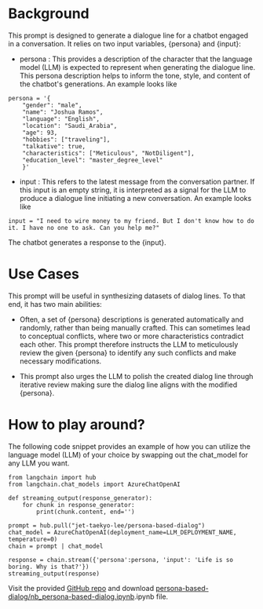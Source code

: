 # Background
This prompt is designed to generate a dialogue line for a chatbot engaged in a conversation. It relies on two input variables, {persona} and {input}:
 - persona : This provides a description of the character that the language model (LLM) is expected to represent when generating the dialogue line. This persona description helps to inform the tone, style, and content of the chatbot's generations. An example looks like
```
persona = '{
    "gender": "male", 
    "name": "Joshua Ramos", 
    "language": "English", 
    "location": "Saudi_Arabia", 
    "age": 93, 
    "hobbies": ["traveling"], 
    "talkative": true, 
    "characteristics": ["Meticulous", "NotDiligent"], 
    "education_level": "master_degree_level"
    }'
```

 - input : This refers to the latest message from the conversation partner. If this input is an empty string, it is interpreted as a signal for the LLM to produce a dialogue line initiating a new conversation. An example looks like
```
input = "I need to wire money to my friend. But I don't know how to do it. I have no one to ask. Can you help me?"
```

The chatbot generates a response to the {input}.

# Use Cases
This prompt will be useful in synthesizing datasets of dialog lines. To that end, it has two main abilities:
- Often, a set of {persona} descriptions is generated automatically and randomly, rather than being manually crafted. This can sometimes lead to conceptual conflicts, where two or more characteristics contradict each other. This prompt therefore instructs the LLM to meticulously review the given {persona} to identify any such conflicts and make necessary modifications.

- This prompt also urges the LLM to polish the created dialog line through iterative review making sure the dialog line aligns with the modified {persona}.


# How to play around?
The following code snippet provides an example of how you can utilize the language model (LLM) of your choice by swapping out the chat_model for any LLM you want.
```
from langchain import hub
from langchain.chat_models import AzureChatOpenAI

def streaming_output(response_generator):
    for chunk in response_generator:
        print(chunk.content, end='')    

prompt = hub.pull("jet-taekyo-lee/persona-based-dialog")
chat_model = AzureChatOpenAI(deployment_name=LLM_DEPLOYMENT_NAME, temperature=0)
chain = prompt | chat_model

response = chain.stream({'persona':persona, 'input': 'Life is so boring. Why is that?'})
streaming_output(response)
```

Visit the provided [GitHub repo](https://github.com/Taekyo-Lee/LLM-powered-apps/tree/main/Custom_Prompts) and download [persona-based-dialog/nb_persona-based-dialog.ipynb](https://github.com/Taekyo-Lee/LLM-powered-apps/blob/main/Custom_Prompts/persona-based-dialog/nb_persona-based-dialog.ipynb).ipynb file.